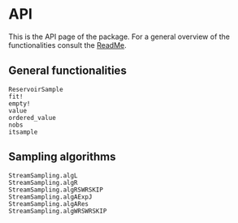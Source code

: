 # API

This is the API page of the package. For a general overview of the functionalities 
consult the [ReadMe](https://github.com/JuliaDynamics/StreamSampling.jl).

## General functionalities

```@docs
ReservoirSample
fit!
empty!
value
ordered_value
nobs
itsample
```

## Sampling algorithms

```@docs
StreamSampling.algL
StreamSampling.algR
StreamSampling.algRSWRSKIP
StreamSampling.algAExpJ
StreamSampling.algARes
StreamSampling.algWRSWRSKIP
```
